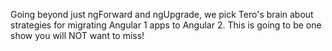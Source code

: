 Going beyond just ngForward and ngUpgrade, we pick Tero's brain about strategies for migrating
Angular 1 apps to Angular 2. This is going to be one show you will NOT want to miss!